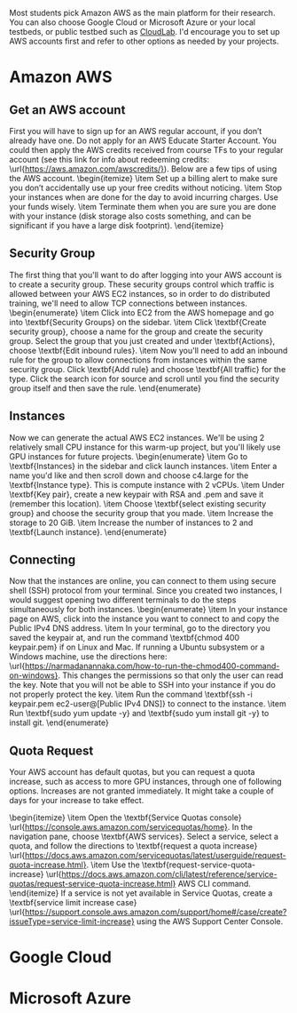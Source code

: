 Most students pick Amazon AWS as the main platform for their research. You can also choose Google Cloud or Microsoft Azure or your local testbeds, or public testbed such as [CloudLab](https://www.cloudlab.us/).
I'd encourage you to set up AWS accounts first and refer to other options as needed by your projects. 

# Amazon AWS
## Get an AWS account
First you will have to sign up for an AWS regular account, if you don’t already have one. Do not apply for an AWS Educate Starter Account. You could then apply the AWS credits received from course TFs to your regular account (see this link for info about redeeming credits: \url{https://aws.amazon.com/awscredits/}). Below are a few tips of using the AWS account.
\begin{itemize}
    \item Set up a billing alert to make sure you don’t accidentally use up your free credits without noticing.
    \item Stop your instances when are done for the day to avoid incurring charges. Use your funds wisely.
    \item Terminate them when you are sure you are done with your instance (disk storage also costs something, and can be significant if you have a large disk footprint).
\end{itemize}

## Security Group
The first thing that you'll want to do after logging into your AWS account is to create a security group. These security groups control which traffic is allowed between your AWS EC2 instances, so in order to do distributed training, we'll need to allow TCP connections between instances.
\begin{enumerate}
    \item Click into EC2 from the AWS homepage and go into \textbf{Security Groups} on the sidebar.
    \item Click \textbf{Create security group}, choose a name for the group and create the security group. Select the group that you just created and under \textbf{Actions}, choose \textbf{Edit inbound rules}.
    \item Now you'll need to add an inbound rule for the group to allow connections from instances within the same security group. Click \textbf{Add rule} and choose \textbf{All traffic} for the type. Click the search icon for source and scroll until you find the security group itself and then save the rule. 
\end{enumerate}

## Instances
Now we can generate the actual AWS EC2 instances. We'll be using 2 relatively small CPU instance for this warm-up project, but you'll likely use GPU instances for future projects.
\begin{enumerate}
    \item Go to \textbf{Instances} in the sidebar and click launch instances.
    \item Enter a name you'd like and then scroll down and choose c4.large for the \textbf{Instance type}. This is compute instance with 2 vCPUs.
    \item Under \textbf{Key pair}, create a new keypair with RSA and .pem and save it (remember this location).
    \item Choose \textbf{select existing security group} and choose the security group that you made.
    \item Increase the storage to 20 GiB.
    \item Increase the number of instances to 2 and \textbf{Launch instance}.
\end{enumerate}

## Connecting
Now that the instances are online, you can connect to them using secure shell (SSH) protocol from your terminal. Since you created two instances, I would suggest opening two different terminals to do the steps simultaneously for both instances.
\begin{enumerate}
    \item In your instance page on AWS, click into the instance you want to connect to and copy the Public IPv4 DNS address. 
    \item In your terminal, go to the directory you saved the keypair at, and run the command \textbf{chmod 400 keypair.pem} if on Linux and Mac. If running a Ubuntu subsystem or a Windows machine, use the directions here: \url{https://narmadanannaka.com/how-to-run-the-chmod400-command-on-windows}. This changes the permissions so that only the user can read the key. Note that you will not be able to SSH into your instance if you do not properly protect the key.
    \item Run the command \textbf{ssh -i keypair.pem ec2-user@[Public IPv4 DNS]} to connect to the instance.
    \item Run \textbf{sudo yum update -y} and \textbf{sudo yum install git -y} to install git.
\end{enumerate}

## Quota Request

Your AWS account has default quotas, but you can request a quota increase, such as access to more GPU instances, through one of following options. Increases are not granted immediately. It might take a couple of days for your increase to take effect.

\begin{itemize}
    \item Open the \textbf{Service Quotas console} \url{https://console.aws.amazon.com/servicequotas/home}. In the navigation pane, choose \textbf{AWS services}. Select a service, select a quota, and follow the directions to \textbf{request a quota increase} \url{https://docs.aws.amazon.com/servicequotas/latest/userguide/request-quota-increase.html}.
    \item Use the \textbf{request-service-quota-increase} \url{https://docs.aws.amazon.com/cli/latest/reference/service-quotas/request-service-quota-increase.html} AWS CLI command.
\end{itemize}
If a service is not yet available in Service Quotas, create a \textbf{service limit increase case} \url{https://support.console.aws.amazon.com/support/home#/case/create?issueType=service-limit-increase} using the AWS Support Center Console.

# Google Cloud

# Microsoft Azure
